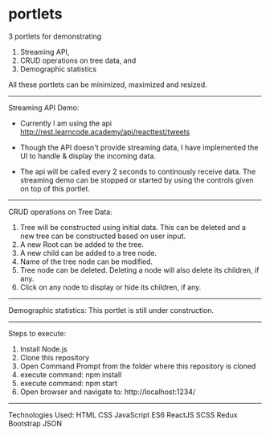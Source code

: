 # portlets
3 portlets for demonstrating 
1. Streaming API, 
2. CRUD operations on tree data, and 
3. Demographic statistics

All these portlets can be minimized, maximized and resized.

---------------------------------------------------------------------------
Streaming API Demo:
* Currently I am using the api http://rest.learncode.academy/api/reacttest/tweets

* Though the API doesn't provide streaming data, I have implemented the UI
to handle & display the incoming data.

* The api will be called every 2 seconds to continously receive data.
The streaming demo can be stopped or started by using the controls given on top of this portlet.

---------------------------------------------------------------------------
CRUD operations on Tree Data:
1. Tree will be constructed using initial data. This can be deleted and a new tree can be constructed based on user input.
2. A new Root can be added to the tree.
3. A new child can be added to a tree node.
4. Name of the tree node can be modified.
5. Tree node can be deleted. Deleting a node will also delete its children, if any.
6. Click on any node to display or hide its children, if any.

---------------------------------------------------------------------------
Demographic statistics:
This portlet is still under construction.

---------------------------------------------------------------------------
Steps to execute:
1. Install Node.js
2. Clone this repository
3. Open Command Prompt from the folder where this repository is cloned
4. execute command: npm install
5. execute command: npm start
6. Open browser and navigate to: http://localhost:1234/

---------------------------------------------------------------------------
Technologies Used:
HTML
CSS
JavaScript ES6
ReactJS
SCSS
Redux
Bootstrap
JSON


 

